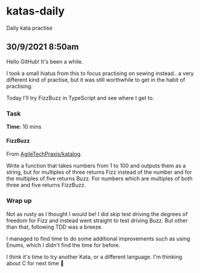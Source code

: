 # katas-daily

Daily kata practise

## 30/9/2021 8:50am

Hello GitHub! It's been a while.

I took a small hiatus from this to focus practising on sewing instead.. a very different kind of practise, but it was still worthwhile to get in the habit of practising.

Today I'll try FizzBuzz in TypeScript and see where I get to.

### Task

**Time:** 10 mins

#### FizzBuzz

From [AgileTechPraxis/katalog](https://github.com/AgileTechPraxis/katalog).

Write a function that takes numbers from 1 to 100 and outputs them as a string, but for multiples of three returns Fizz
instead of the number and for the multiples of five returns Buzz. For numbers which are multiples of both three and five
returns FizzBuzz.

### Wrap up

Not as rusty as I thought I would be! I did skip test driving the degrees of freedom for Fizz and instead went straight to test driving Buzz. But other than that, following TDD was a breeze.

I managed to find time to do some additional improvements such as using Enums, which I didn't find the time for before.

I think it's time to try another Kata, or a different language. I'm thinking about C for next time 👀